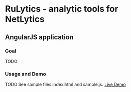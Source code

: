 RuLytics - analytic tools for NetLytics
============================
AngularJS application
-------------

### Goal

TODO

### Usage and Demo

TODO
See sample files index.html and sample.js. [Live Demo](http://localhost/)

